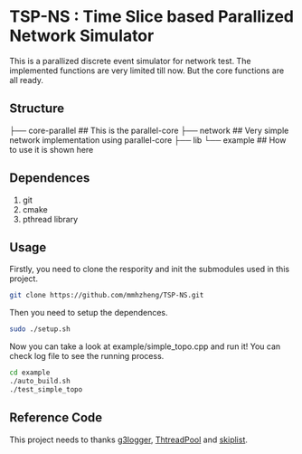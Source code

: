 # TSP-NS : Time Slice based Parallized Network Simulator

This is a parallized discrete event simulator for network test. The implemented functions are very limited till now. But the core functions are all ready.

## Structure
<TSP-NS>
├── core-parallel     ## This is the parallel-core  
├── network           ## Very simple network implementation using parallel-core  
├── lib 
└── example           ## How to use it is shown here  
 

## Dependences
1. git
2. cmake
3. pthread library

## Usage
Firstly, you need to clone the respority and init the submodules used in this project.
``` bash
git clone https://github.com/mmhzheng/TSP-NS.git
```
Then you need to setup the dependences.
```bash
sudo ./setup.sh
```
Now you can take a look at example/simple_topo.cpp and run it! You can check log file to see the running process.
```bash
cd example
./auto_build.sh
./test_simple_topo
```

## Reference Code
This project needs to thanks  [g3logger](https://github.com/KjellKod/g3log.git), [ThtreadPool](https://github.com/progschj/ThreadPool.git) and [skiplist](https://github.com/greensky00/skiplist).